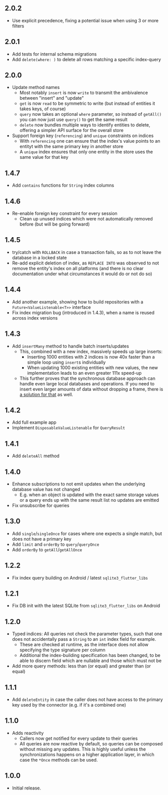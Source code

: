 ## 2.0.2

* Use explicit precedence, fixing a potential issue when using 3 or more filters

## 2.0.1

* Add tests for internal schema migrations
* Add `delete(where: )` to delete all rows matching a specific index-query

## 2.0.0

* Update method names
  * Most notably `insert` is now `write` to transmit the ambivalence between "insert" and "update"
  * `get` is now `read` to be symmetric to write (but instead of entities it takes keys, of course)
  * `query` now takes an optional `where` parameter, so instead of `getAll()` you can now just use `query()` to get the same result
  * `delete` now bundles multiple ways to identify entities to delete, offering a simpler API surface for the overall store
* Support foreign key (`referencing`) and `unique` constraints on indices
  * With `referencing` one can ensure that the index's value points to an entityt with the same primary key in another store
  * A `unique` index ensures that only one entity in the store uses the same value for that key

## 1.4.7

* Add `contains` functions for `String` index columns

## 1.4.6

* Re-enable foreign key constraint for every session
  * Clean up unused indices which were not automatically removed before (but will be going forward)

## 1.4.5

* try/catch with `ROLLBACK` in case a transaction fails, so as to not leave the database in a locked state
* Re-add explicit deletion of index, as `REPLACE INTO` was observed to not remove the entity's index on all platforms (and there is no clear documentation under what circumstances it would do or not do so)

## 1.4.4

* Add another example, showing how to build repositories with a `Future<ValueListenable<T>>` interface
* Fix index migration bug (introduced in 1.4.3), when a name is reused across index versions

## 1.4.3

* Add `insertMany` method to handle batch inserts/updates
  * This, combined with a new index, massively speeds up large inserts:
    - Inserting 1000 entities with 2 indices is now 40x faster than a simple loop using `insert`s individually
    - When updating 1000 existing entities with new values, the new implementation leads to an even greater 111x speed-up
  * This further proves that the synchronous database approach can handle even large local databases and operations. If you need to insert even larger amounts of data without dropping a frame, there is [a solution for that](https://github.com/simolus3/sqlite3.dart/issues/260#issuecomment-2446618546) as well.

## 1.4.2

* Add full example app
* Implement `DisposableValueListenable` for `QueryResult`

## 1.4.1

* Add `deleteAll` method

## 1.4.0

* Enhance subscriptions to not emit updates when the underlying database value has not changed
  * E.g. when an object is updated with the exact same storage values or a query ends up with the same result list no updates are emitted
* Fix unsubscribe for queries

## 1.3.0

* Add `single`/`singleOnce` for cases where one expects a single match, but does not have a primary key
* Add `limit` and `orderBy` to `query`/`queryOnce`
* Add `orderBy` to `getAll`/`getAllOnce`

## 1.2.2

* Fix index query building on Android / latest `sqlite3_flutter_libs`

## 1.2.1

* Fix DB init with the latest SQLite from `sqlite3_flutter_libs` on Android

## 1.2.0

* Typed indices: All queries not check the parameter types, such that one does not accidentally pass a `String` to an `int` index field for example.
  * These are checked at runtime, as the interface does not allow specifying the type signature per column
  * Additional the index-building specification has been changed, to be able to discern field which are nullable and those which must not be
* Add more query methods: less than (or equal) and greater than (or equal)

## 1.1.1

* Add `deleteEntity` in case the caller does not have access to the primary key used by the connector (e.g. if it's a combined one)

## 1.1.0

* Adds reactivity
  - Callers now get notified for every update to their queries
  - All queries are now reactive by default, so queries can be composed without missing any updates. This is highly useful unless the synchronizations happens on a higher application layer, in which case the `*Once` methods can be used.

## 1.0.0

* Initial release.

